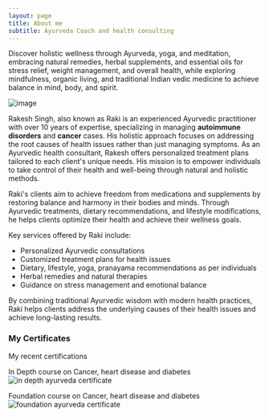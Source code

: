 ```yaml
---
layout: page
title: About me
subtitle: Ayurveda Coach and health consulting
---
```


Discover holistic wellness through Ayurveda, yoga, and meditation, embracing natural remedies, herbal supplements, and essential oils for stress relief, weight management, and overall health, while exploring mindfulness, organic living, and traditional Indian vedic medicine to achieve balance in mind, body, and spirit.

![image](https://github.com/rakiyoga/rakiyoga.github.io/assets/32105064/dc6bbaed-6411-4c7d-a269-b28939a194b7)

Rakesh Singh, also known as Raki is an experienced Ayurvedic practitioner with over 10 years of expertise, specializing in managing **autoimmune disorders** and **cancer** cases. His holistic approach focuses on addressing the root causes of health issues rather than just managing symptoms. As an Ayurvedic health consultant, Rakesh offers personalized treatment plans tailored to each client's unique needs. His mission is to empower individuals to take control of their health and well-being through natural and holistic methods.

Raki's clients aim to achieve freedom from medications and supplements by restoring balance and harmony in their bodies and minds. Through Ayurvedic treatments, dietary recommendations, and lifestyle modifications, he helps clients optimize their health and achieve their wellness goals.

Key services offered by Raki include:

  -  Personalized Ayurvedic consultations
  -  Customized treatment plans for health issues
  -  Dietary, lifestyle, yoga, pranayama recommendations as per individuals
  -  Herbal remedies and natural therapies
  -  Guidance on stress management and emotional balance

By combining traditional Ayurvedic wisdom with modern health practices, Raki helps clients address the underlying causes of their health issues and achieve long-lasting results.


### My Certificates
My recent certifications

In Depth course on Cancer, heart disease and diabetes
![in depth ayurveda certificate](https://github.com/rakiyoga/rakiyoga.github.io/assets/32105064/0f16785a-49a0-4332-a825-dedeee7b5c46)

Foundation course on Cancer, heart disease and diabetes
![foundation ayurveda certificate](https://github.com/rakiyoga/rakiyoga.github.io/assets/32105064/6a36b721-b1b6-4152-a105-e56824ea48d9)

